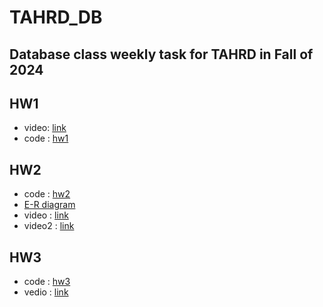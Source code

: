 # TAHRD_DB
Database class weekly task  for TAHRD in Fall of 2024
---
## HW1 
  - video: [link](https://drive.google.com/file/d/1sx7xNMk7lqUHOacjIKc8ry5LaeuOaBTX/view?usp=drive_link)
  - code : [hw1](https://github.com/41171119H/TAHRD_DB/tree/main/flask_projects/hw1)
## HW2
  - code : [hw2](https://github.com/41171119H/TAHRD_DB/tree/main/flask_projects/hw2)
  - [E-R diagram](https://github.com/41171119H/TAHRD_DB/blob/main/flask_projects/hw2/e-r%20Dia.jpg)
  - video : [link](https://drive.google.com/file/d/1IqsBkGtdyNQ8b0Us8umaBNAWnE1_s_AP/view?usp=sharing)
  - video2 : [link](https://drive.google.com/file/d/1WzezNkcifa_vs9r-kZxExKUdVkyBLgXY/view?usp=sharing)
## HW3
  - code : [hw3](https://github.com/41171119H/TAHRD_DB/tree/main/hw3)
  - vedio : [link](https://drive.google.com/file/d/1Z_1TU1ALjM4g8GoLtZwr9AnsnINrfNfH/view?usp=sharing)
